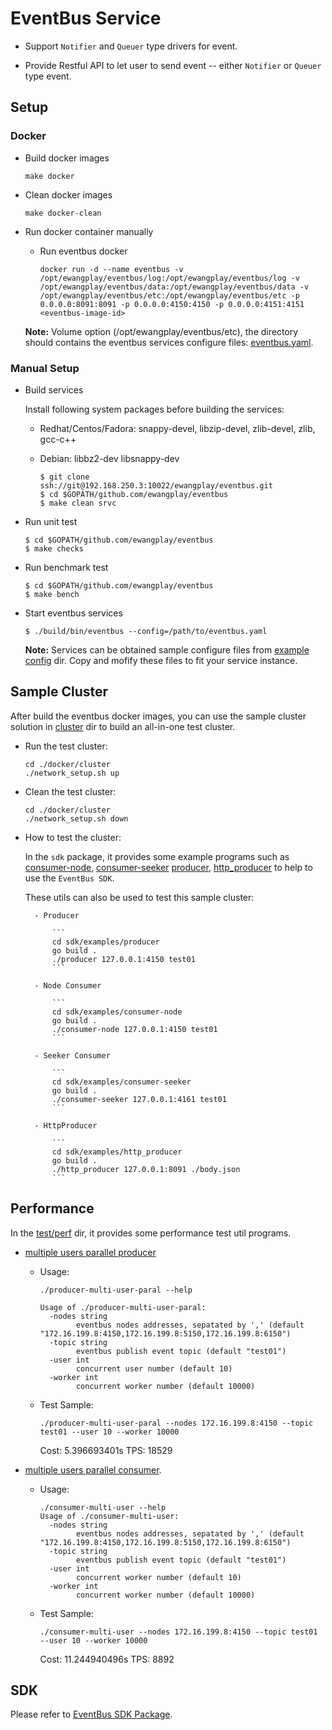 # EventBus Service

- Support `Notifier` and `Queuer` type drivers for event.

- Provide Restful API to let user to send event -- either `Notifier` or `Queuer` type event.

## Setup

### Docker

- Build docker images

    ```
    make docker
    ```

- Clean docker images

    ```
    make docker-clean
    ```

- Run docker container manually

    - Run eventbus docker 

        ```
        docker run -d --name eventbus -v /opt/ewangplay/eventbus/log:/opt/ewangplay/eventbus/log -v /opt/ewangplay/eventbus/data:/opt/ewangplay/eventbus/data -v /opt/ewangplay/eventbus/etc:/opt/ewangplay/eventbus/etc -p 0.0.0.0:8091:8091 -p 0.0.0.0:4150:4150 -p 0.0.0.0:4151:4151 <eventbus-image-id>
        ```

    __Note:__ Volume option (/opt/ewangplay/eventbus/etc), the directory should contains the eventbus services configure files: [eventbus.yaml](./docker/config/eventbus.yaml.example).

### Manual Setup

- Build services

    Install following system packages before building the services:

    - Redhat/Centos/Fadora: snappy-devel, libzip-devel, zlib-devel, zlib, gcc-c++
    - Debian: libbz2-dev libsnappy-dev

        ```
        $ git clone ssh://git@192.168.250.3:10022/ewangplay/eventbus.git
        $ cd $GOPATH/github.com/ewangplay/eventbus
        $ make clean srvc
        ```

- Run unit test

    ```
    $ cd $GOPATH/github.com/ewangplay/eventbus
    $ make checks
    ```

- Run benchmark test

    ```
    $ cd $GOPATH/github.com/ewangplay/eventbus
    $ make bench
    ```

- Start eventbus services

	```
	$ ./build/bin/eventbus --config=/path/to/eventbus.yaml
	```

	__Note:__ Services can be obtained sample configure files from [example config](./docker/config) dir. Copy and mofify these files to fit your service instance.

## Sample Cluster

After build the eventbus docker images, you can use the sample cluster solution in [cluster](../docker/cluster) dir to build an all-in-one test cluster.

- Run the test cluster:

    ```
    cd ./docker/cluster 
    ./network_setup.sh up 
    ```

- Clean the test cluster:

    ```
    cd ./docker/cluster
    ./network_setup.sh down 
    ```

- How to test the cluster:

	In the `sdk` package, it provides some example programs such as [consumer-node](./sdk/examples/consumer-node/main.go), [consumer-seeker](./sdk/examples/consumer-seeker/main.go) [producer](./sdk/examples/producer/main.go), [http_producer](./sdk/examples/http_producer/main.go) to help to use the `EventBus SDK`. 

	These utils can also be used to test this sample cluster:

		- Producer
		
			```
			cd sdk/examples/producer
			go build .
			./producer 127.0.0.1:4150 test01
			```

		- Node Consumer
		
			```
			cd sdk/examples/consumer-node
			go build .
			./consumer-node 127.0.0.1:4150 test01
			```

		- Seeker Consumer
		
			```
			cd sdk/examples/consumer-seeker
			go build .
			./consumer-seeker 127.0.0.1:4161 test01
			```

		- HttpProducer
		
			```
			cd sdk/examples/http_producer
			go build .
			./http_producer 127.0.0.1:8091 ./body.json
			```

## Performance

In the [test/perf](./test/perf) dir, it provides some performance test util programs. 

- [multiple users parallel producer](./test/perf/producer-multi-user-paral.go)

	- Usage:

		```
		./producer-multi-user-paral --help

		Usage of ./producer-multi-user-paral:
		  -nodes string
				eventbus nodes addresses, sepatated by ',' (default "172.16.199.8:4150,172.16.199.8:5150,172.16.199.8:6150")
		  -topic string
				eventbus publish event topic (default "test01")
		  -user int
				concurrent user number (default 10)
		  -worker int
				concurrent worker number (default 10000)
		```

	- Test Sample:

		```
		./producer-multi-user-paral --nodes 172.16.199.8:4150 --topic test01 --user 10 --worker 10000
		```

		Cost: 5.396693401s
		TPS: 18529

- [multiple users parallel consumer](./test/perf/consumer-multi-user.go).

	- Usage:

		```
		./consumer-multi-user --help
		Usage of ./consumer-multi-user:
		  -nodes string
				eventbus nodes addresses, sepatated by ',' (default "172.16.199.8:4150,172.16.199.8:5150,172.16.199.8:6150")
		  -topic string
				eventbus publish event topic (default "test01")
		  -user int
				concurrent worker number (default 10)
		  -worker int
				concurrent worker number (default 10000)
		```

	- Test Sample:

		```
		./consumer-multi-user --nodes 172.16.199.8:4150 --topic test01 --user 10 --worker 10000
		```

		Cost: 11.244940496s
		TPS: 8892

## SDK

Please refer to [EventBus SDK Package](./sdk/README.md).

